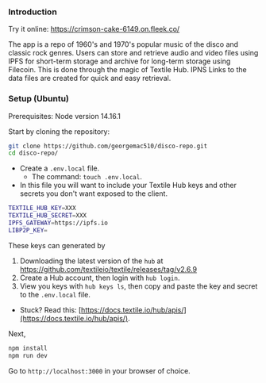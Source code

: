 ### Introduction

Try it online: https://crimson-cake-6149.on.fleek.co/

The app is a repo of 1960's and 1970's popular music of the disco and classic rock genres.
Users can store and retrieve audio and video files using IPFS for short-term storage and archive
for long-term storage using Filecoin. This is done through the magic of Textile Hub. IPNS Links to the data files are created for quick and easy retrieval.

### Setup (Ubuntu)
Prerequisites: Node version 14.16.1

Start by cloning the repository:

```sh
git clone https://github.com/georgemac510/disco-repo.git
cd disco-repo/
```

- Create a `.env.local` file.
  - The command: `touch .env.local`.
- In this file you will want to include your Textile Hub keys and other secrets you don't want exposed to the client.

```sh
TEXTILE_HUB_KEY=XXX
TEXTILE_HUB_SECRET=XXX
IPFS_GATEWAY=https://ipfs.io
LIBP2P_KEY=
```

These keys can generated by

1) Downloading the latest version of the `hub` at https://github.com/textileio/textile/releases/tag/v2.6.9
2) Create a Hub account, then login with `hub login`.
3) View you keys with `hub keys ls`, then copy and paste the key and secret to the `.env.local` file.

- Stuck? Read this: [https://docs.textile.io/hub/apis/](https://docs.textile.io/hub/apis/).


Next,

```sh
npm install
npm run dev
```

Go to `http://localhost:3000` in your browser of choice.
